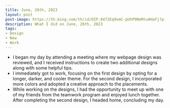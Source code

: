 ```yaml
---
title: June, 26th, 2023
layout: post
post-image: https://th.bing.com/th/id/OIP.0472Eq9vmC-pUhP9NeMtuAHaFj?pid=ImgDet&w=1307&h=980&rs=1
description: What I did on June, 26th, 2023
tags:
- Design
- New
- Work
---
```


- I began my day by attending a meeting where my webpage design was reviewed, and I received instructions to create two additional designs along with some helpful tips. 
- I immediately got to work, focusing on the first design by opting for a longer, darker, and cooler theme. For the second design, I incorporated more colors and adopted a creative approach to the placements. 
- While working on the designs, I had the opportunity to meet up with one of my friends from the teamwork program and enjoyed lunch together. After completing the second design, I headed home, concluding my day.